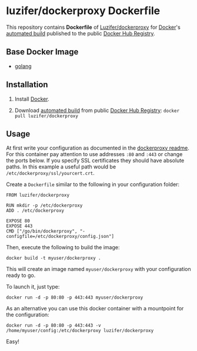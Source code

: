 # luzifer/dockerproxy Dockerfile

This repository contains **Dockerfile** of [Luzifer/dockerproxy](https://github.com/Luzifer/dockerproxy) for [Docker](https://www.docker.com/)'s [automated build](https://registry.hub.docker.com/u/luzifer/dockerproxy/) published to the public [Docker Hub Registry](https://registry.hub.docker.com/).

## Base Docker Image

- [golang](https://registry.hub.docker.com/_/golang/)

## Installation

1. Install [Docker](https://www.docker.com/).

2. Download [automated build](https://registry.hub.docker.com/u/luzifer/dockerproxy/) from public [Docker Hub Registry](https://registry.hub.docker.com/): `docker pull luzifer/dockerproxy`

## Usage

At first write your configuration as documented in the [dockerproxy readme](https://github.com/Luzifer/dockerproxy/blob/master/README.md#dockerproxy). For this container pay attention to use addresses `:80` and `:443` or change the ports below. If you specify SSL certificates they should have absolute paths. In this example a useful path would be `/etc/dockerproxy/ssl/yourcert.crt`.

Create a `Dockerfile` similar to the following in your configuration folder: 

```
FROM luzifer/dockerproxy

RUN mkdir -p /etc/dockerproxy
ADD . /etc/dockerproxy

EXPOSE 80
EXPOSE 443
CMD ["/go/bin/dockerproxy", "-configfile=/etc/dockerproxy/config.json"]
```

Then, execute the following to build the image:

```
docker build -t myuser/dockerproxy .
```

This will create an image named `myuser/dockerproxy` with your configuration ready to go.

To launch it, just type:

```
docker run -d -p 80:80 -p 443:443 myuser/dockerproxy
```

As an alternative you can use this docker container with a mountpoint for the configuration:

```
docker run -d -p 80:80 -p 443:443 -v /home/myuser/config:/etc/dockerproxy luzifer/dockerproxy
```

Easy!

